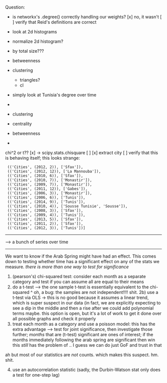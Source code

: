 Question:
 - is networkx's .degree() correctly handling our weights?
   [x] no, it wasn't
   [ ] verify that Reid's definitions are correct
 - look at 2d histograms
 - normalize 2d histogram?
  -  by total size???
 - betweenness
 - clustering
   - triangles?
   - cl
 - simply look at Tunisia's degree over time
 
 - 
 
 - clustering
 - centrality
 - betweenness
 - 
 
 chi^2 or t??
[x]  -> scipy.stats.chisquare
[ ] 
[x] extract city
 [ ] verify that this is behaving itself; this looks strange:
```
 (('Cities', (2012, 2)), ['Sfax']),
 (('Cities', (2012, 12)), ['La Mannouba']),
 (('Cities', (2010, 6)), ['Sfax']),
 (('Cities', (2010, 7)), ['Monastir']),
 (('Cities', (2009, 7)), ['Monastir']),
 (('Cities', (2011, 12)), ['Gabes']),
 (('Cities', (2006, 3)), ['Monastir']),
 (('Cities', (2006, 6)), ['Tunis']),
 (('Cities', (2014, 9)), ['Tunis']),
 (('Cities', (2010, 4)), ['Sousse Tunisie', 'Sousse']),
 (('Cities', (2008, 3)), ['Sfax']),
 (('Cities', (2009, 4)), ['Tunis']),
 (('Cities', (2013, 5)), ['Sfax']),
 (('Cities', (2011, 2)), ['Sfax']),
 (('Cities', (2012, 3)), ['Tunis'])]
```

--------------

--> a bunch of series over time

------------

We want to know if the Arab Spring might have had an effect.
This comes down to testing whether time has a significant effect on any of the stats we measure.
*there is more than one way to test for significance*
1) (pearson's) chi-squared test: consider each month as a separate category and test if you can assume all are equal to their means
2) do a t-test
  --> the one sample t-test is essentially equivalent to the chi-squared
  ^ oh, a bug: the samples are not independent!!!! shit.
2b) use a t-test via OLS
 -> this is no good because it assumes a linear trend, which is super suspect in our data (in fact, we are explicitly expecting to see a dip in the middle and then a rise after
 we could add polynomial terms maybe. this option is open, but it's a lot of work to get it done over all possible graphs and check it properly
3) treat each month as a category and use a poisson model:
  this has the extra advantage
   --> test for joint significance, then investigate those further; *months* that are (t-test) significant are ones of interest; if the months immediately following the arab spring are significant then win
  this *still* has the problem of 
  .. I guess we can do just GoF and trust in that
  
  ah but most of our statistics are *not* counts. which makes this suspect.
   hm.
   shit.
  
  
4) use an autocorrelation statistic (sadly, the Durbin-Watson stat only does a test for one-step lag)